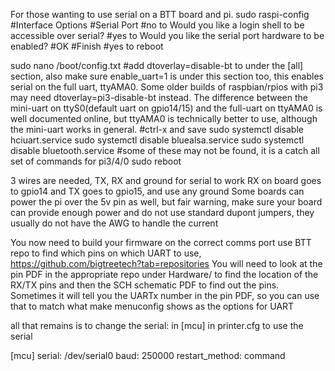 For those wanting to use serial on a BTT board and pi.
sudo raspi-config
#Interface Options
#Serial Port
#no to Would you like a login shell to be accessible over serial?
#yes to  Would you like the serial port hardware to be enabled?
#OK
#Finish
#yes to reboot
 
sudo nano /boot/config.txt
#add dtoverlay=disable-bt to under the [all] section, also make sure enable_uart=1 is under this section too, this enables serial on the full uart, ttyAMA0. Some older builds of raspbian/rpios with pi3 may need dtoverlay=pi3-disable-bt instead.
The difference between the mini-uart on ttyS0(default uart on gpio14/15) and the full-uart on ttyAMA0 is well documented online, but ttyAMA0 is technically better to use, although the mini-uart works in general.
#ctrl-x and save
sudo systemctl disable hciuart.service
sudo systemctl disable bluealsa.service
sudo systemctl disable bluetooth.service
#some of these may not be found, it is a catch all set of commands for pi3/4/0
sudo reboot
 
3 wires are needed, TX, RX and ground for serial to work
RX on board goes to gpio14 and TX goes to gpio15, and use any ground
Some boards can power the pi over the 5v pin as well, but fair warning, make sure your board can provide enough power and do not use standard dupont jumpers, they usually do not have the AWG to handle the current
 
You now need to build your firmware on the correct comms port
use BTT repo to find which pins on which UART to use, https://github.com/bigtreetech?tab=repositories
You will need to look at the pin PDF in the appropriate repo under Hardware/ to find the location of the RX/TX pins and then the SCH schematic PDF to find out the pins. Sometimes it will tell you the UARTx number in the pin PDF, so you can use that to match what make menuconfig shows as the options for UART
 
all that remains is to change the serial: in [mcu] in printer.cfg to use the serial
 
[mcu]
serial: /dev/serial0
baud: 250000
restart_method: command